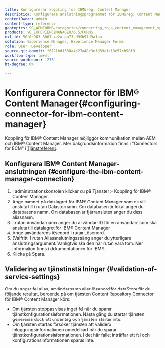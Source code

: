 ```yaml
---
title: Konfigurerar koppling för IBM&reg; Content Manager
description: Konfigurera anslutningsprogrammet för IBM&reg; Content Manager för att möjliggöra kommunikation mellan AEM och IBM&reg; Content Manager.
contentOwner: admin
content-type: reference
geptopics: SG_AEMFORMS/categories/connecting_to_a_content_management_system
products: SG_EXPERIENCEMANAGER/6.5/FORMS
exl-id: 50f0c963-8007-4e2a-aa73-d99b97d9a1aa
solution: Experience Manager, Experience Manager Forms
role: User, Developer
source-git-commit: f6771bd1338a4e27a48c3efd39efe18e57cb98f9
workflow-type: tm+mt
source-wordcount: '273'
ht-degree: 0%

---
```


# Konfigurera Connector för IBM® Content Manager{#configuring-connector-for-ibm-content-manager}

Koppling för IBM® Content Manager möjliggör kommunikation mellan AEM och IBM® Content Manager. Mer bakgrundsinformation finns i &quot;Connectors for ECM&quot; i [Tjänstreferens](https://www.adobe.com/go/learn_aemforms_services_63).

## Konfigurera IBM® Content Manager-anslutningen {#configure-the-ibm-content-manager-connection}

1. I administrationskonsolen klickar du på Tjänster > Koppling för IBM® Content Manager.
1. Ange namnet på datalagret för IBM® Content Manager som du vill ansluta till i rutan Datastornamn. Om databasen är lokal anger du databasens namn. Om databasen är fjärransluten anger du dess aliasnamn.
1. I rutan Användarnamn anger du användar-ID för en användare som ska ansluta till datalagret för IBM® Content Manager.
1. Ange användarens lösenord i rutan Lösenord.
1. (Valfritt) I rutan Aliasanslutningssträng anger du ytterligare anslutningsargument. Vanligtvis ska den här rutan vara tom. Mer information finns i dokumentationen för IBM®.
1. Klicka på Spara.

## Validering av tjänstinställningar {#validation-of-service-settings}

Om du anger fel alias, användarnamn eller lösenord för dataStore får du följande resultat, beroende på om tjänsten Content Repository Connector för IBM® Content Manager körs:

* Om tjänsten stoppas visas inget fel när du sparar tjänstkonfigurationsinformationen. Nästa gång du startar tjänsten genereras dock ett undantag och tjänsten startar inte.
* Om tjänsten startas försöker tjänsten att validera inloggningsinformationen omedelbart när du sparar tjänstkonfigurationsinformationen. I det här fallet inträffar ett fel och konfigurationsinformationen sparas inte.
